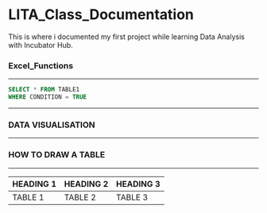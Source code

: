 # LITA_Class_Documentation
This is where i documented my first project while learning Data Analysis with Incubator Hub.
### Excel_Functions
---
```SQL
SELECT * FROM TABLE1
WHERE CONDITION = TRUE
```
---

### DATA VISUALISATION
---
### HOW TO DRAW A TABLE
---

| HEADING 1| HEADING 2| HEADING 3|
|----------|----------|----------|
| TABLE 1  | TABLE 2 | TABLE 3   |



